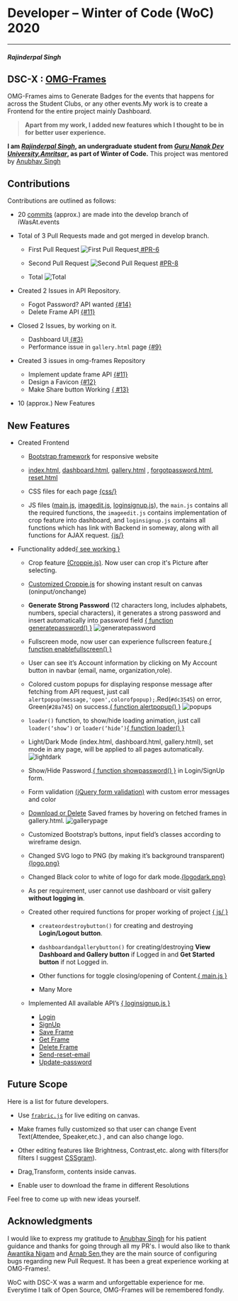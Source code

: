 # Developer – Winter of Code (WoC) 2020
---
##### **Rajinderpal Singh**
## DSC-X : <a href="https://sairish2001.github.io/omgframestesting.github.io/" target="_blank">OMG-Frames</a>

OMG-Frames aims to Generate Badges for the events that happens for across the Student Clubs, or any other events.My work is to create a Frontend for the entire project mainly Dashboard.
>**Apart from my work, I added new features which I thought to be in for better user experience.**

**I am <a href="https://github.com/sairish2001/" target="_blank">*Rajinderpal Singh*</a>, an undergraduate student from <a href="http://www.gndu.ac.in/" target="_blank">*Guru Nanak Dev University,Amritsar*</a>, as part of Winter of Code.** This project was mentored by <a href="https://github.com/xprilion/" target="_blank">Anubhav Singh</a>

## Contributions
Contributions are outlined as follows:

 * 20 <a href="https://github.com/dsc-x/omg-frames/commits/develop" target="_blank">commits</a> (approx.) are made into the develop branch of iWasAt.events

* Total of 3 Pull Requests made and got merged in develop branch.

    * First Pull Request
 ![First Pull Request](https://i.imgur.com/QR3CiKv.png)<a href="https://github.com/dsc-x/omg-frames/pull/5" target="_blank"> #PR-6</a>

    * Second Pull Request ![Second Pull Request](https://i.imgur.com/EaHvExN.png) <a href="https://github.com/dsc-x/omg-frames/pull/8" target="_blank">#PR-8</a>

    * Total ![Total](https://i.imgur.com/LAaiWWz.png)

* Created 2 Issues in API Repository.
    * Fogot Password? API wanted <a href="https://github.com/dsc-x/omg-frames-api/issues/14" target="_blank"> {#14}</a>
    * Delete Frame API <a href="https://github.com/dsc-x/omg-frames-api/issues/11" target="_blank"> {#11}</a>

* Closed 2 Issues, by working on it.
    * Dashboard UI<a href="https://github.com/dsc-x/omg-frames/issues/3" target="_blank"> {#3}</a>
    * Performance issue in `gallery.html` page <a href="https://github.com/dsc-x/omg-frames/issues/9" target="_blank"> {#9}</a>
* Created 3 issues in omg-frames Repository
    * Implement update frame API <a href="https://github.com/dsc-x/omg-frames/issues/11" target="_blank"> {#11}</a>
    * Design a Favicon <a href="https://github.com/dsc-x/omg-frames/issues/12" target="_blank"> {#12}</a>
    * Make Share button Working <a href="https://github.com/dsc-x/omg-frames/issues/13" target="_blank">{ #13}</a>
* 10 (approx.) New Features

## New Features
* Created Frontend
    * <a href="https://getbootstrap.com/" target="_blank">Bootstrap framework</a> for responsive website 
    * <a href="https://github.com/dsc-x/omg-frames/blob/develop/index.html" target="_blank">index.html</a>, <a href="https://github.com/dsc-x/omg-frames/blob/develop/dashboard.html" target="_blank">dashboard.html</a>, <a href="https://github.com/dsc-x/omg-frames/blob/develop/gallery.html" target="_blank">gallery.html</a> , <a href="https://github.com/dsc-x/omg-frames/blob/develop/forgotpassword.html" target="_blank">forgotpassword.html</a>, <a href="https://github.com/dsc-x/omg-frames/blob/develop/reset.html" target="_blank">reset.html</a> 
    * CSS files for each page <a href="https://github.com/dsc-x/omg-frames/tree/develop/css" target="_blank">{css/}</a>
    
    * JS files (<a href="https://github.com/dsc-x/omg-frames/blob/develop/js/main.js" target="_blank">main.js</a>, <a href="https://github.com/dsc-x/omg-frames/blob/develop/js/imageedit.js" target="_blank">imagedit.js</a>, <a href="https://github.com/dsc-x/omg-frames/blob/develop/js/loginsignup.js" target="_blank">loginsignup.js</a>), the `main.js` contains all the required functions, the `imageedit.js` contains implementation of crop feature into dashboard, and `loginsignup.js` contains all functions which has link with Backend in someway, along with all functions for AJAX request. <a href="https://github.com/dsc-x/omg-frames/tree/develop/js" target="_blank"> {js/}</a>
* Functionality added<a href="https://sairish2001.github.io/omgframestesting.github.io/" target="_blank">{ see working }</a>
    * Crop feature <a href="https://foliotek.github.io/Croppie/" target="_blank">(Croppie.js)</a>. Now user can crop it's Picture after selecting.

    * <a href="https://github.com/dsc-x/omg-frames/blob/develop/js/croppie.js" target="_blank">Customized Croppie.js</a> for showing instant result on canvas (oninput/onchange)
    
    * **Generate Strong Password** (12 characters long, includes alphabets, numbers, special characters), it generates a strong password and insert automatically into password field <a href="https://github.com/dsc-x/omg-frames/blob/6c1e9c40dfcd8e21980094d9291784da1c7b6612/js/main.js#L197" target="_blank">{ function generatepassword() }</a>
    ![generatepassword](https://i.imgur.com/8ruldPM.png)
    
    * Fullscreen mode, now user can experience fullscreen feature.<a href="https://github.com/dsc-x/omg-frames/blob/6c1e9c40dfcd8e21980094d9291784da1c7b6612/js/main.js#L224" target="_blank">{ function enablefullscreen() }</a>

    * User can see it’s Account information by clicking on My Account button in navbar (email, name, organization,role).
    
    * Colored custom popups for displaying response message after fetching from API request, just call `alertpopup(message,'open',colorofpopup);`.Red(`#dc3545`) on error, Green(`#28a745`) on success.<a href="https://github.com/dsc-x/omg-frames/blob/6c1e9c40dfcd8e21980094d9291784da1c7b6612/js/main.js#L186" target="_blank">{ function alertpopup() }</a>
    ![popups](https://i.imgur.com/9qBVSu7.png)

    * `loader()` function, to show/hide loading animation, just call `loader(‘show’)` or `loader(‘hide’)`<a href="https://github.com/dsc-x/omg-frames/blob/6c1e9c40dfcd8e21980094d9291784da1c7b6612/js/main.js#L88" target="_blank">{ function loader() }</a>
    
    * Light/Dark  Mode (index.html, dashboard.html, gallery.html), set mode in any page, will be applied to all pages automatically.
    ![lightdark](https://i.imgur.com/gwKAX24.jpg)
    
    * Show/Hide Password.<a href="https://github.com/dsc-x/omg-frames/blob/6c1e9c40dfcd8e21980094d9291784da1c7b6612/js/main.js#L210" target="_blank">{ function showpassword() }</a> in Login/SignUp form.
    
    * Form validation <a href="https://jqueryvalidation.org/" target="_blank">(jQuery form validation)</a> with custom error messages and color 
    
    * <a href="https://github.com/dsc-x/omg-frames/blob/6c1e9c40dfcd8e21980094d9291784da1c7b6612/js/loginsignup.js#L190" target="_blank">Download or Delete</a> Saved frames by hovering on fetched frames in gallery.html.
    ![gallerypage](https://i.imgur.com/j8Bm0R1.jpg)

    * Customized Bootstrap’s buttons, input field’s classes according to wireframe design.

    * Changed SVG logo to PNG (by making it’s background transparent) <a href="https://github.com/dsc-x/omg-frames/blob/develop/images/logo.png" target="_blank">{logo.png}</a>                                                         
    * Changed Black color to white of logo for dark mode.<a href="https://github.com/dsc-x/omg-frames/blob/develop/images/logodark.png" target="_blank">{logodark.png}</a>
    
    * As per requirement, user cannot use dashboard or visit gallery **without logging in**.
    
    * Created other required functions for proper working of project <a href="https://github.com/dsc-x/omg-frames/tree/develop/js" target="_blank">{ js/ }</a>
        * `createordestroybutton()` for creating and destroying **Login/Logout button**.
        
        * `dashboardandgallerybutton()` for creating/destroying **View Dashboard and Gallery button** if Logged in and **Get Started button** if not Logged in.
        
        * Other functions for toggle closing/opening of Content.<a href="https://github.com/dsc-x/omg-frames/blob/develop/js/main.js" target="_blank">{ main.js }</a>
        
        * Many More

    * Implemented All available API’s <a href="https://github.com/dsc-x/omg-frames/blob/develop/js/loginsignup.js" target="_blank">{ loginsignup.js }</a>
        * <a href="https://github.com/dsc-x/omg-frames/blob/6c1e9c40dfcd8e21980094d9291784da1c7b6612/js/loginsignup.js#L117" target="_blank">Login</a>
        * <a href="https://github.com/dsc-x/omg-frames/blob/6c1e9c40dfcd8e21980094d9291784da1c7b6612/js/loginsignup.js#L68" target="_blank">SignUp</a>
        * <a href="https://github.com/dsc-x/omg-frames/blob/6c1e9c40dfcd8e21980094d9291784da1c7b6612/js/loginsignup.js#L246" target="_blank">Save Frame</a>
        * <a href="https://github.com/dsc-x/omg-frames/blob/6c1e9c40dfcd8e21980094d9291784da1c7b6612/js/loginsignup.js#L219" target="_blank">Get Frame</a>
        * <a href="https://github.com/dsc-x/omg-frames/blob/6c1e9c40dfcd8e21980094d9291784da1c7b6612/js/loginsignup.js#L162" target="_blank">Delete Frame</a>
        * <a href="https://github.com/dsc-x/omg-frames/blob/6c1e9c40dfcd8e21980094d9291784da1c7b6612/js/loginsignup.js#L280" target="_blank">Send-reset-email</a>
        * <a href="https://github.com/dsc-x/omg-frames/blob/6c1e9c40dfcd8e21980094d9291784da1c7b6612/js/loginsignup.js#L309" target="_blank">Update-password</a>

## Future Scope
Here is a list for future developers. 
* Use <a href="http://fabricjs.com/" target="_blank">`frabric.js`</a> for live editing on  canvas.
* Make frames fully customized so that user can change Event Text(Attendee, Speaker,etc.) , and can also change logo.
* Other editing features like Brightness, Contrast,etc. along with filters(for filters I suggest <a href="https://una.im/CSSgram/" target="_blank">CSSgram</a>).

* Drag,Transform, contents inside canvas.

* Enable user to download the frame in different Resolutions

Feel free to come up with new ideas yourself.

## Acknowledgments
I would like to express my gratitude to [Anubhav Singh](https://github.com/xprilion) for his patient guidance and thanks for going through all my PR's.
I would also like to thank [Awantika Nigam](https://github.com/awantika10) and [Arnab Sen](https://github.com/arnabsen1729),they are the main source of configuring bugs regarding new Pull Request. It has been a great experience working at OMG-Frames!.


WoC with DSC-X was a warm and unforgettable experience for me. Everytime I talk of Open Source, OMG-Frames will be remembered fondly.